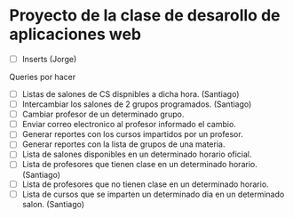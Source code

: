 Proyecto de la clase de desarollo de aplicaciones web
======

- [ ] Inserts (Jorge)

Queries por hacer
- [ ] Listas de salones de CS dispnibles a dicha hora. (Santiago)
- [ ] Intercambiar los salones de 2 grupos programados. (Santiago)
- [ ] Cambiar profesor de un determinado grupo. 
- [ ] Enviar correo electronico al profesor informado el cambio.
- [ ] Generar reportes con los cursos impartidos por un profesor.
- [ ] Generar reportes con la lista de grupos de una materia.
- [ ] Lista de salones disponibles en un determinado horario oficial.
- [ ] Lista de profesores que tienen clase en un determinado horario. (Santiago)
- [ ] Lista de profesores que no tienen clase en un determinado horario.
- [ ] Lista de cursos que se imparten un determinado dia en un determinado salon. (Santiago)
